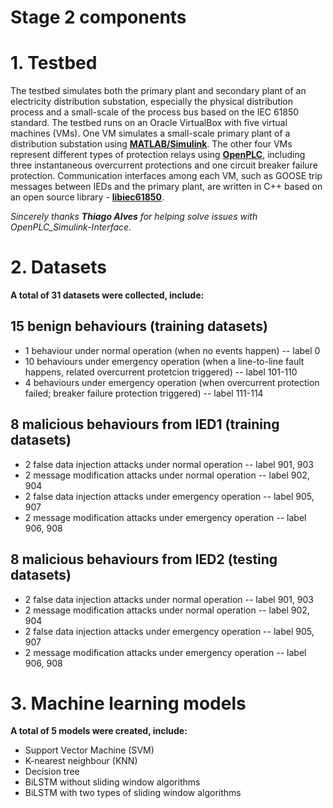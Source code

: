 # Stage 2 components

# 1. Testbed
The testbed simulates both the primary plant and secondary plant of an electricity distribution substation, especially the physical distribution process and a small-scale of the process bus based on the IEC 61850 standard. The testbed runs on an Oracle VirtualBox with five virtual machines (VMs). One VM simulates a small-scale primary plant of a distribution substation using [**MATLAB/Simulink**](https://www.mathworks.com/products/simulink). The other four VMs represent different types of protection relays using [**OpenPLC**](https://www.openplcproject.com), including three instantaneous overcurrent protections and one circuit breaker failure protection. Communication interfaces among each VM, such as GOOSE trip messages between IEDs and the primary plant, are written in C++ based on an open source library - [**libiec61850**](http://libiec61850.com).

*Sincerely thanks **Thiago Alves** for helping solve issues with OpenPLC_Simulink-Interface.*


# 2. Datasets
**A total of 31 datasets were collected, include:**
## 15 benign behaviours (training datasets)
* 1 behaviour under normal operation (when no events happen) -- label 0
* 10 behaviours under emergency operation (when a line-to-line fault happens, related overcurrent protetcion triggered) -- label 101-110
* 4 behaviours under emergency operation (when overcurrent protection failed; breaker failure protection triggered) -- label 111-114
## 8 malicious behaviours from IED1 (training datasets)
* 2 false data injection attacks under normal operation -- label 901, 903
* 2 message modification attacks under normal operation -- label 902, 904
* 2 false data injection attacks under emergency operation -- label 905, 907
* 2 message modification attacks under emergency operation -- label 906, 908
## 8 malicious behaviours from IED2 (testing datasets)
* 2 false data injection attacks under normal operation -- label 901, 903
* 2 message modification attacks under normal operation -- label 902, 904
* 2 false data injection attacks under emergency operation -- label 905, 907
* 2 message modification attacks under emergency operation -- label 906, 908

# 3. Machine learning models
**A total of 5 models were created, include:**
* Support Vector Machine (SVM)
* K-nearest neighbour (KNN) 
* Decision tree
* BiLSTM without sliding window algorithms
* BiLSTM with two types of sliding window algorithms
